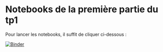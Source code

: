 # Notebooks de la première partie du tp1

Pour lancer les notebooks, il suffit de cliquer ci-dessous :

[![Binder](https://mybinder.org/badge.svg)](https://mybinder.org/v2/gh/git@github.com:seriesl/notebooks_tp1_01_binder.git/master)

